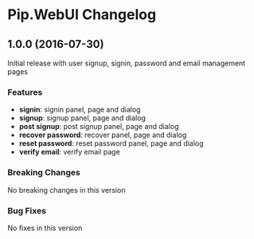 # Pip.WebUI Changelog

## <a name="1.0.0"></a> 1.0.0 (2016-07-30)

Initial release with user signup, signin, password and email management pages

### Features
* **signin**: signin panel, page and dialog
* **signup**: signup panel, page and dialog
* **post signup**: post signup panel, page and dialog
* **recover password**: recover panel, page and dialog
* **reset password**: reset password panel, page and dialog
* **verify email**: verify email page

### Breaking Changes
No breaking changes in this version

### Bug Fixes
No fixes in this version
